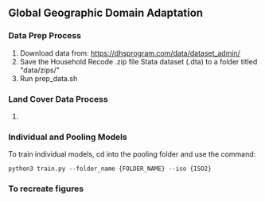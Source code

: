 ## Global Geographic Domain Adaptation

### Data Prep Process

1) Download data from: https://dhsprogram.com/data/dataset_admin/
2) Save the Household Recode .zip file Stata dataset (.dta) to a folder titled "data/zips/" 
3) Run prep_data.sh

### Land Cover Data Process
1) 

### Individual and Pooling Models

To train individual models, cd into the pooling folder and use the command:

```python3 train.py --folder_name {FOLDER_NAME} --iso {ISO2}```


### To recreate figures


